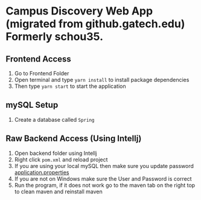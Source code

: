 # Campus Discovery Web App (migrated from github.gatech.edu) Formerly schou35.

## Frontend Access
1. Go to Frontend Folder
2. Open terminal and type ```yarn install``` to install package dependencies
3. Then type ```yarn start``` to start the application

## mySQL Setup
1. Create a database called ```Spring```

## Raw Backend Access (Using Intellj)
1. Open backend folder using Intellj
2. Right click ```pom.xml``` and reload project
3. If you are using your local mySQL then make sure you update password [application.properties](Backend/src/main/resources/application.properties)
4. If you are not on Windows make sure the User and Password is correct
5. Run the program, if it does not work go to the maven tab on the right top to clean maven and reinstall maven
